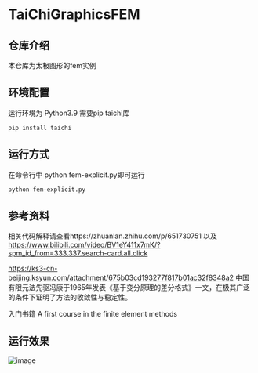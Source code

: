 # TaiChiGraphicsFEM
## 仓库介绍
本仓库为太极图形的fem实例
## 环境配置
运行环境为 Python3.9 需要pip taichi库
```bash
pip install taichi
```
## 运行方式
在命令行中 python fem-explicit.py即可运行
```bash
python fem-explicit.py
```
## 参考资料
相关代码解释请查看https://zhuanlan.zhihu.com/p/651730751 以及 https://www.bilibili.com/video/BV1eY411x7mK/?spm_id_from=333.337.search-card.all.click

https://ks3-cn-beijing.ksyun.com/attachment/675b03cd193277f817b01ac32f8348a2 中国有限元法先驱冯康于1965年发表《基于变分原理的差分格式》一文，在极其广泛的条件下证明了方法的收敛性与稳定性。

入门书籍 A first course in the finite element methods
## 运行效果
![image](https://github.com/HackerHuangZY/TaiChiGraphicsFEM/blob/main/fem.gif)
